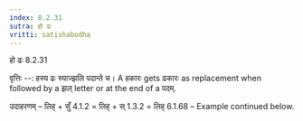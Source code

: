 ```yaml
---
index: 8.2.31
sutra: हो ढः
vritti: satishabodha
---
```



 हो ढः 8.2.31 


वृत्तिः --: हस्य ढः स्याज्झलि पदान्ते च। A हकारः gets ढकारः as replacement when followed by a झल् letter or at the end of a पदम्. 


उदाहरणम् – लिह् + सुँ 4.1.2 = लिह् + स् 1.3.2 = लिह् 6.1.68 – Example continued below. 


